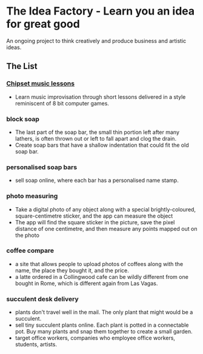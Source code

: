 # The Idea Factory - Learn you an idea for great good
An ongoing project to think creatively and produce business and artistic ideas.

## The List

### [Chipset music lessons](./chipset_music_lessons.md)
- Learn music improvisation through short lessons delivered in a style reminiscent of 8 bit computer games.

### block soap
- The last part of the soap bar, the small thin portion left after many lathers, is often thrown out or left to fall apart and clog the drain.
- Create soap bars that have a shallow indentation that could fit the old soap bar.

### personalised soap bars
- sell soap online, where each bar has a personalised name stamp.

### photo measuring
- Take a digital photo of any object along with a special brightly-coloured, square-centimetre sticker, and the app can measure the object
- The app will find the square sticker in the picture, save the pixel distance of one centimetre, and then measure any points mapped out on the photo

### coffee compare
- a site that allows people to upload photos of coffees along with the name, the place they bought it, and the price.
- a latte ordered in a Collingwood cafe can be wildly different from one bought in Rome, which is different again from Las Vagas.

### succulent desk delivery
- plants don't travel well in the mail. The only plant that might would be a succulent. 
- sell tiny succulent plants online. Each plant is potted in a connectable pot. Buy many plants and snap them together to create a small garden.
- target office workers, companies who employee office workers, students, artists.

